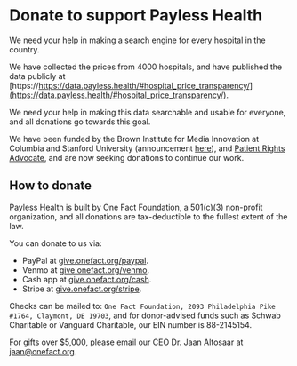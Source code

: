# Donate to support Payless Health

We need your help in making a search engine for every hospital in the country.

We have collected the prices from 4000 hospitals, and have published the data publicly at [https://https://data.payless.health/#hospital_price_transparency/](https://data.payless.health/#hospital_price_transparency/).

We need your help in making this data searchable and usable for everyone, and all donations go towards this goal.

We have been funded by the Brown Institute for Media Innovation at Columbia and Stanford University (announcement [here](https://brown.columbia.edu/22-23-magic/)), and [Patient Rights Advocate](https://www.patientrightsadvocate.org/), and are now seeking donations to continue our work.

## How to donate

Payless Health is built by One Fact Foundation, a 501(c)(3) non-profit organization, and all donations are tax-deductible to the fullest extent of the law.

You can donate to us via:

* PayPal at [give.onefact.org/paypal](https://give.onefact.org/paypal).
* Venmo at [give.onefact.org/venmo](https://give.onefact.org/venmo).
* Cash app at [give.onefact.org/cash](https://give.onefact.org/cash).
* Stripe at [give.onefact.org/stripe](https://give.onefact.org/stripe).

Checks can be mailed to: `One Fact Foundation, 2093 Philadelphia Pike #1764, Claymont, DE 19703`, and for donor-advised funds such as Schwab Charitable or Vanguard Charitable, our EIN number is 88-2145154.

For gifts over $5,000, please email our CEO Dr. Jaan Altosaar at [jaan@onefact.org](mailto:jaan@onefact.org).